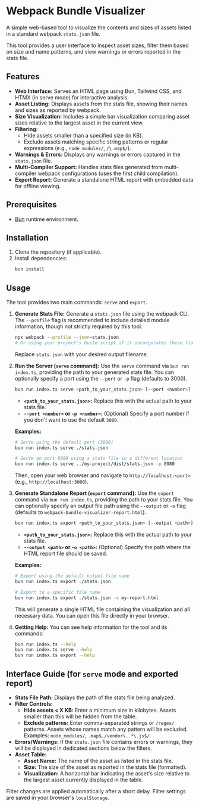 # Webpack Bundle Visualizer

A simple web-based tool to visualize the contents and sizes of assets listed in a standard webpack `stats.json` file.

This tool provides a user interface to inspect asset sizes, filter them based on size and name patterns, and view warnings or errors reported in the stats file.

## Features

*   **Web Interface:** Serves an HTML page using Bun, Tailwind CSS, and HTMX (in serve mode) for interactive analysis.
*   **Asset Listing:** Displays assets from the stats file, showing their names and sizes as reported by webpack.
*   **Size Visualization:** Includes a simple bar visualization comparing asset sizes relative to the largest asset in the current view.
*   **Filtering:**
    *   Hide assets smaller than a specified size (in KB).
    *   Exclude assets matching specific string patterns or regular expressions (e.g., `node_modules/`, `/\.map$/`).
*   **Warnings & Errors:** Displays any warnings or errors captured in the `stats.json` file.
*   **Multi-Compiler Support:** Handles stats files generated from multi-compiler webpack configurations (uses the first child compilation).
*   **Export Report:** Generate a standalone HTML report with embedded data for offline viewing.

## Prerequisites

*   [Bun](https://bun.sh/) runtime environment.

## Installation

1.  Clone the repository (if applicable).
2.  Install dependencies:
    ```bash
    bun install
    ```

## Usage

The tool provides two main commands: `serve` and `export`.

1.  **Generate Stats File:** Generate a `stats.json` file using the webpack CLI. The `--profile` flag is recommended to include detailed module information, though not strictly required by this tool.

    ```bash
    npx webpack --profile --json=stats.json
    # Or using your project's build script if it incorporates these flags
    ```
    Replace `stats.json` with your desired output filename.

2.  **Run the Server (`serve` command):**
    Use the `serve` command via `bun run index.ts`, providing the path to your generated stats file. You can optionally specify a port using the `--port` or `-p` flag (defaults to 3000).

    ```bash
    bun run index.ts serve <path_to_your_stats.json> [--port <number>]
    ```

    *   **`<path_to_your_stats.json>`:** Replace this with the actual path to your stats file.
    *   **`--port <number>` or `-p <number>`:** (Optional) Specify a port number if you don't want to use the default `3000`.

    **Examples:**
    ```bash
    # Serve using the default port (3000)
    bun run index.ts serve ./stats.json

    # Serve on port 8080 using a stats file in a different location
    bun run index.ts serve ../my-project/dist/stats.json -p 8080
    ```

    Then, open your web browser and navigate to `http://localhost:<port>` (e.g., `http://localhost:3000`).

3.  **Generate Standalone Report (`export` command):**
    Use the `export` command via `bun run index.ts`, providing the path to your stats file. You can optionally specify an output file path using the `--output` or `-o` flag (defaults to `webpack-bundle-visualizer-report.html`).

    ```bash
    bun run index.ts export <path_to_your_stats.json> [--output <path>]
    ```

    *   **`<path_to_your_stats.json>`:** Replace this with the actual path to your stats file.
    *   **`--output <path>` or `-o <path>`:** (Optional) Specify the path where the HTML report file should be saved.

    **Examples:**
    ```bash
    # Export using the default output file name
    bun run index.ts export ./stats.json

    # Export to a specific file name
    bun run index.ts export ./stats.json -o my-report.html
    ```
    This will generate a single HTML file containing the visualization and all necessary data. You can open this file directly in your browser.

4.  **Getting Help:**
    You can see help information for the tool and its commands:
    ```bash
    bun run index.ts --help
    bun run index.ts serve --help
    bun run index.ts export --help
    ```

## Interface Guide (for `serve` mode and exported report)

*   **Stats File Path:** Displays the path of the stats file being analyzed.
*   **Filter Controls:**
    *   **Hide assets < X KB:** Enter a minimum size in kilobytes. Assets smaller than this will be hidden from the table.
    *   **Exclude patterns:** Enter comma-separated strings or `/regex/` patterns. Assets whose names match any pattern will be excluded. Examples: `node_modules/`, `.map$`, `/vendor\..*\.js$/`.
*   **Errors/Warnings:** If the `stats.json` file contains errors or warnings, they will be displayed in dedicated sections below the filters.
*   **Asset Table:**
    *   **Asset Name:** The name of the asset as listed in the stats file.
    *   **Size:** The size of the asset as reported in the stats file (formatted).
    *   **Visualization:** A horizontal bar indicating the asset's size relative to the largest asset currently displayed in the table.

Filter changes are applied automatically after a short delay. Filter settings are saved in your browser's `localStorage`.
